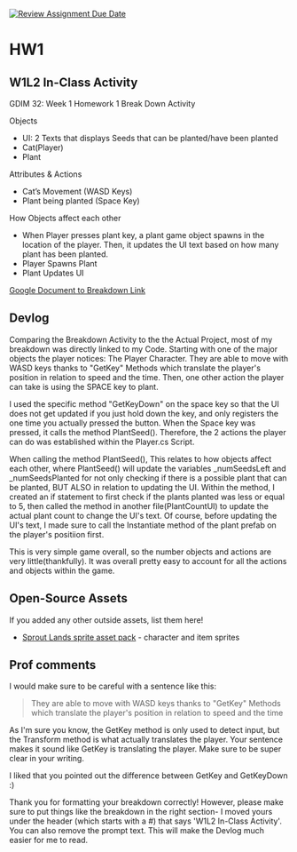 [![Review Assignment Due Date](https://classroom.github.com/assets/deadline-readme-button-22041afd0340ce965d47ae6ef1cefeee28c7c493a6346c4f15d667ab976d596c.svg)](https://classroom.github.com/a/MjLLqDcN)
# HW1
## W1L2 In-Class Activity
GDIM 32: Week 1 Homework 1 Break Down Activity

Objects
- UI: 2 Texts that displays Seeds that can be planted/have been planted
- Cat(Player)
- Plant 

Attributes & Actions
- Cat’s Movement (WASD Keys)
- Plant being planted (Space Key)

How Objects affect each other
- When Player presses plant key, a plant game object spawns in the location of the player. Then, it updates the UI text based on how many plant has been planted. 
- Player Spawns Plant
- Plant Updates UI 

[Google Document to Breakdown Link](https://docs.google.com/document/d/1P3CePD4Y1e1deg4QLqAwfXm7iTLPoqPE0LJLTW0kySo/edit?tab=t.0)

## Devlog
Comparing the Breakdown Activity to the the Actual Project, most of my breakdown was directly linked to my Code. Starting with one of the major objects the player notices: The Player Character. They are able to move with WASD keys thanks to "GetKey" Methods which translate the player's position in relation to speed and the time. Then, one other action the player can take is using the SPACE key to plant. 

I used the specific method "GetKeyDown" on the space key so that the UI does not get updated if you just hold down the key, and only registers the one time you actually pressed the button. When the Space key was pressed, it calls the method PlantSeed(). Therefore, the 2 actions the player can do was established within the Player.cs Script. 

When calling the method PlantSeed(), This relates to how objects affect each other, where PlantSeed() will update the variables _numSeedsLeft and _numSeedsPlanted for not only checking if there is a possible plant that can be planted, BUT ALSO in relation to updating the UI. Within the method, I created an if statement to first check if the plants planted was less or equal to 5, then called the method in another file(PlantCountUI) to update the actual plant count to change the UI's text. Of course, before updating the UI's text, I made sure to call the Instantiate method of the plant prefab on the player's positiion first. 

This is very simple game overall, so the number objects and actions are very little(thankfully). It was overall pretty easy to account for all the actions and objects within the game. 

## Open-Source Assets
If you added any other outside assets, list them here!
- [Sprout Lands sprite asset pack](https://cupnooble.itch.io/sprout-lands-asset-pack) - character and item sprites

## Prof comments
I would make sure to be careful with a sentence like this:

> They are able to move with WASD keys thanks to "GetKey" Methods which translate the player's position in relation to speed and the time

As I'm sure you know, the GetKey method is only used to detect input, but the Transform method is what actually translates the player. Your sentence makes it sound like GetKey is translating the player. Make sure to be super clear in your writing.

I liked that you pointed out the difference between GetKey and GetKeyDown :)

Thank you for formatting your breakdown correctly! However, please make sure to put things like the breakdown in the right section- I moved yours under the header (which starts with a #) that says 'W1L2 In-Class Activity'. You can also remove the prompt text. This will make the Devlog much easier for me to read.
